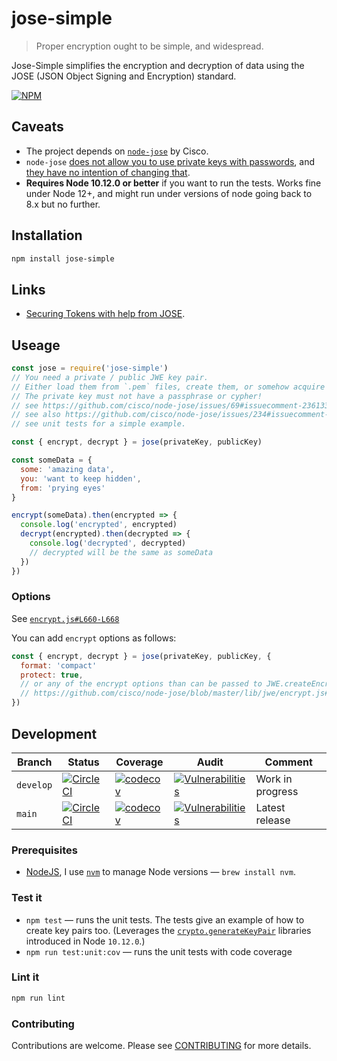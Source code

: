 # jose-simple

> Proper encryption ought to be simple, and widespread.

Jose-Simple simplifies the encryption and decryption of data using the JOSE (JSON Object Signing and Encryption) standard.

[![NPM](https://nodei.co/npm/jose-simple.png)](https://nodei.co/npm/jose-simple/)

## Caveats

- The project depends on [`node-jose`](https://github.com/cisco/node-jose) by Cisco.
- `node-jose` [does not allow you to use private keys with passwords](https://github.com/cisco/node-jose/issues/69#issuecomment-236133179), and [they have no intention of changing that](https://github.com/cisco/node-jose/issues/234#issuecomment-457615794).
- **Requires Node 10.12.0 or better** if you want to run the tests. Works fine under Node 12+, and might run under versions of node going back to 8.x but no further.

## Installation

```sh
npm install jose-simple
```

## Links

- [Securing Tokens with help from JOSE](https://codeburst.io/securing-tokens-with-help-from-jose-33d8c31835a1).

## Useage

```js
const jose = require('jose-simple')
// You need a private / public JWE key pair.
// Either load them from `.pem` files, create them, or somehow acquire them.
// The private key must not have a passphrase or cypher!
// see https://github.com/cisco/node-jose/issues/69#issuecomment-236133179
// see also https://github.com/cisco/node-jose/issues/234#issuecomment-457615794
// see unit tests for a simple example.

const { encrypt, decrypt } = jose(privateKey, publicKey)

const someData = {
  some: 'amazing data',
  you: 'want to keep hidden',
  from: 'prying eyes'
}

encrypt(someData).then(encrypted => {
  console.log('encrypted', encrypted)
  decrypt(encrypted).then(decrypted => {
    console.log('decrypted', decrypted)
    // decrypted will be the same as someData
  })
})
```

### Options

See [`encrypt.js#L660-L668`](https://github.com/cisco/node-jose/blob/master/lib/jwe/encrypt.js#L660-L668)

You can add `encrypt` options as follows:

```js
const { encrypt, decrypt } = jose(privateKey, publicKey, {
  format: 'compact'
  protect: true,
  // or any of the encrypt options than can be passed to JWE.createEncrypt.
  // https://github.com/cisco/node-jose/blob/master/lib/jwe/encrypt.js#L660-L668
})
```

## Development

<!-- prettier-ignore -->
| Branch | Status | Coverage | Audit | Comment |
| ------ | ------ | -------- | ----- | ------- |
| `develop` | [![CircleCI](https://circleci.com/gh/davesag/jose-simple/tree/develop.svg?style=svg)](https://circleci.com/gh/davesag/jose-simple/tree/develop) | [![codecov](https://codecov.io/gh/davesag/jose-simple/branch/develop/graph/badge.svg)](https://codecov.io/gh/davesag/jose-simple) | [![Vulnerabilities](https://snyk.io/test/github/davesag/jose-simple/develop/badge.svg)](https://snyk.io/test/github/davesag/jose-simple/develop) | Work in progress |
| `main` | [![CircleCI](https://circleci.com/gh/davesag/jose-simple/tree/main.svg?style=svg)](https://circleci.com/gh/davesag/jose-simple/tree/main) | [![codecov](https://codecov.io/gh/davesag/jose-simple/branch/main/graph/badge.svg)](https://codecov.io/gh/davesag/jose-simple) | [![Vulnerabilities](https://snyk.io/test/github/davesag/jose-simple/main/badge.svg)](https://snyk.io/test/github/davesag/jose-simple/main) | Latest release |

### Prerequisites

- [NodeJS](htps://nodejs.org), I use [`nvm`](https://github.com/creationix/nvm) to manage Node versions — `brew install nvm`.

### Test it

- `npm test` — runs the unit tests. The tests give an example of how to create key pairs too. (Leverages the [`crypto.generateKeyPair`](https://nodejs.org/dist/latest-v10.x/docs/api/crypto.html#crypto_crypto_generatekeypair_type_options_callback) libraries introduced in Node `10.12.0`.)
- `npm run test:unit:cov` — runs the unit tests with code coverage

### Lint it

```sh
npm run lint
```

### Contributing

Contributions are welcome. Please see [CONTRIBUTING](CONTRIBUTING.md) for more details.
